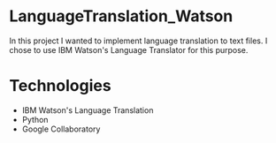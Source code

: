 # LanguageTranslation_Watson
In this project I wanted to implement language translation to text files. 
I chose to use IBM Watson's Language Translator for this purpose.

# Technologies 
- IBM Watson's Language Translation
- Python
- Google Collaboratory
